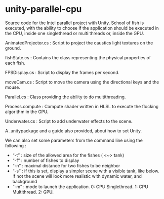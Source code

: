 # unity-parallel-cpu

Source code for the Intel parallel project with Unity.
School of fish is executed, with the ability to choose if the application should be executed in the CPU, inside one singlethread or multi threads or, inside the GPU. 

AnimatedProjector.cs : Script to project the caustics light textures on the ground.

fishState.cs : Contains the class representing the physical properties of each fish.

FPSDisplay.cs : Script to display the frames per second.

moveCam.cs :  Script to move the camera using the directional keys and the mouse.
  
Parallel.cs : Class providing the ability to do multithreading.

Process.compute : Compute shader written in HLSL to execute the flocking algorithm in the GPU.

Underwater.cs : Script to add underwater effects to the scene.

A .unitypackage and a guide also provided, about how to set Unity.

We can also set some parameters from the command line using the following :

- “-t” :  size of the allowed area for the fishes ( <~> tank)
- “-f” :  number of fishes to display
- “-n” : maximal distance for two fishes to be neighbor
- “-s” : if this is set, display a simpler scene with a visible tank, like below. If not the
scene will look more realistic with dynamic water, and background
- “-m” : mode to launch the application. 0: CPU Singlethread. 1: CPU Multithread. 2: GPU.
